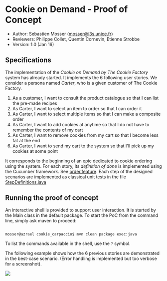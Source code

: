 # Cookie on Demand - Proof of Concept

  - Author: Sebastien Mosser ([mosser@i3s.unice.fr](mosser@i3s.unice.fr))
  - Reviewers: Philippe Collet, Quentin Cornevin, Etienne Strobbe
  - Version: 1.0 (Jan 16)
  
## Specifications

The implementation of the _Cookie on Demand by The Cookie Factory_ system has already started. It implements the 6 following user stories. We consider a persona named _Carter_, who is a given customer of The Cookie Factory.

  1. As a customer, I want to consult the product catalogue so that I can list the pre-made recipes
  2. As Carter, I want to select an item to order so that I can order it
  3. As Carter, I want to select multiple items so that I can make a composite order
  4. As Carter, I want to add cookies at anytime so that I do not have to remember the contents of my cart
  5. As Carter, I want to remove cookies from my cart so that I become less fat at the end
  6. As Carter, I want to send my cart to the system so that I'll pick up my cookies at some point

It corresponds to the beginning of an epic dedicated to cookie ordering using the system. For each story, its _definition of done_ is implemented using the Cucumber framework. See [order.feature](src/test/resources/order.feature). Each step of the designed scenarios are implemented as classical unit tests in the file [StepDefinitions.java](src/test/java/order/StepDefinitions.java)

## Running the proof of concept

An interactive shell is provided to support user interaction. It is started by the Main class in the default package. To start the PoC from the command line, simply ask maven to proceed:

<code bash>
mosser@azrael cookie_carpaccio$ mvn clean package exec:java
</code> 

To list the commands available in the shell, use the `?` symbol.

The following example shows how the 6 previous stories are demonstrated in the best-case scenario. (Error handling is implemented but too verbose for a screenshot).

![](https://raw.githubusercontent.com/mosser/cookie_factory/master/picts/carter_run.png) 
